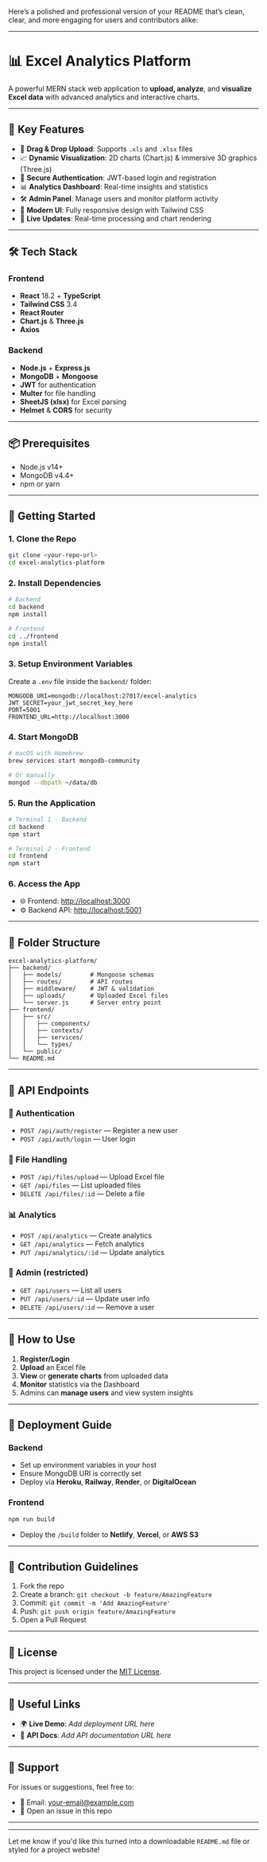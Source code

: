 Here’s a polished and professional version of your README that’s clean, clear, and more engaging for users and contributors alike:

---

# 📊 Excel Analytics Platform

A powerful MERN stack web application to **upload, analyze**, and **visualize Excel data** with advanced analytics and interactive charts.

---

## 🚀 Key Features

* 📂 **Drag & Drop Upload**: Supports `.xls` and `.xlsx` files
* 📈 **Dynamic Visualization**: 2D charts (Chart.js) & immersive 3D graphics (Three.js)
* 🔐 **Secure Authentication**: JWT-based login and registration
* 📊 **Analytics Dashboard**: Real-time insights and statistics
* 🛠️ **Admin Panel**: Manage users and monitor platform activity
* 🎨 **Modern UI**: Fully responsive design with Tailwind CSS
* 🔄 **Live Updates**: Real-time processing and chart rendering

---

## 🛠️ Tech Stack

### Frontend

* **React** 18.2 + **TypeScript**
* **Tailwind CSS** 3.4
* **React Router**
* **Chart.js** & **Three.js**
* **Axios**

### Backend

* **Node.js** + **Express.js**
* **MongoDB** + **Mongoose**
* **JWT** for authentication
* **Multer** for file handling
* **SheetJS (xlsx)** for Excel parsing
* **Helmet** & **CORS** for security

---

## 📦 Prerequisites

* Node.js v14+
* MongoDB v4.4+
* npm or yarn

---

## 🔧 Getting Started

### 1. Clone the Repo

```bash
git clone <your-repo-url>
cd excel-analytics-platform
```

### 2. Install Dependencies

```bash
# Backend
cd backend
npm install

# Frontend
cd ../frontend
npm install
```

### 3. Setup Environment Variables

Create a `.env` file inside the `backend/` folder:

```env
MONGODB_URI=mongodb://localhost:27017/excel-analytics
JWT_SECRET=your_jwt_secret_key_here
PORT=5001
FRONTEND_URL=http://localhost:3000
```

### 4. Start MongoDB

```bash
# macOS with Homebrew
brew services start mongodb-community

# Or manually
mongod --dbpath ~/data/db
```

### 5. Run the Application

```bash
# Terminal 1 - Backend
cd backend
npm start

# Terminal 2 - Frontend
cd frontend
npm start
```

### 6. Access the App

* 🌐 Frontend: [http://localhost:3000](http://localhost:3000)
* ⚙️ Backend API: [http://localhost:5001](http://localhost:5001)

---

## 📁 Folder Structure

```
excel-analytics-platform/
├── backend/
│   ├── models/        # Mongoose schemas
│   ├── routes/        # API routes
│   ├── middleware/    # JWT & validation
│   ├── uploads/       # Uploaded Excel files
│   └── server.js      # Server entry point
├── frontend/
│   ├── src/
│   │   ├── components/
│   │   ├── contexts/
│   │   ├── services/
│   │   └── types/
│   └── public/
└── README.md
```

---

## 🔐 API Endpoints

### 🔑 Authentication

* `POST /api/auth/register` — Register a new user
* `POST /api/auth/login` — User login

### 📁 File Handling

* `POST /api/files/upload` — Upload Excel file
* `GET /api/files` — List uploaded files
* `DELETE /api/files/:id` — Delete a file

### 📊 Analytics

* `POST /api/analytics` — Create analytics
* `GET /api/analytics` — Fetch analytics
* `PUT /api/analytics/:id` — Update analytics

### 👤 Admin (restricted)

* `GET /api/users` — List all users
* `PUT /api/users/:id` — Update user info
* `DELETE /api/users/:id` — Remove a user

---

## 🧪 How to Use

1. **Register/Login**
2. **Upload** an Excel file
3. **View** or **generate charts** from uploaded data
4. **Monitor** statistics via the Dashboard
5. Admins can **manage users** and view system insights

---

## 🚀 Deployment Guide

### Backend

* Set up environment variables in your host
* Ensure MongoDB URI is correctly set
* Deploy via **Heroku**, **Railway**, **Render**, or **DigitalOcean**

### Frontend

```bash
npm run build
```

* Deploy the `/build` folder to **Netlify**, **Vercel**, or **AWS S3**

---

## 🤝 Contribution Guidelines

1. Fork the repo
2. Create a branch: `git checkout -b feature/AmazingFeature`
3. Commit: `git commit -m 'Add AmazingFeature'`
4. Push: `git push origin feature/AmazingFeature`
5. Open a Pull Request

---

## 📜 License

This project is licensed under the [MIT License](LICENSE).

---

## 🔗 Useful Links

* 🌍 **Live Demo**: *Add deployment URL here*
* 📘 **API Docs**: *Add API documentation URL here*

---

## 📩 Support

For issues or suggestions, feel free to:

* 📧 Email: [your-email@example.com](mailto:your-email@example.com)
* 🐛 Open an issue in this repo

---
---

Let me know if you'd like this turned into a downloadable `README.md` file or styled for a project website!

